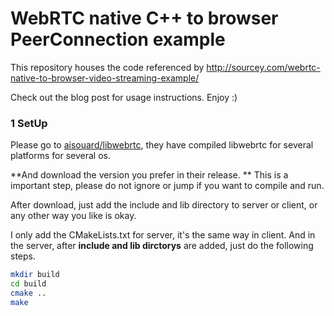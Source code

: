 WebRTC native C++ to browser PeerConnection example
===============================================

This repository houses the code referenced by http://sourcey.com/webrtc-native-to-browser-video-streaming-example/

Check out the blog post for usage instructions. Enjoy :)

### 1 SetUp

Please go to [aisouard/libwebrtc](https://github.com/aisouard/libwebrtc.git), they have compiled libwebrtc for several platforms for several os.

**And download the version you prefer in their release. ** This is a important step, please do not ignore or jump if you want to compile and run.

After download, just add the include and lib directory to server or client, or any other way you like is okay.

I only add the CMakeLists.txt for server, it's the same way in client. And in the server, after **include and lib dirctorys** are added, just do the following steps.

```sh
mkdir build
cd build
cmake ..
make
```

